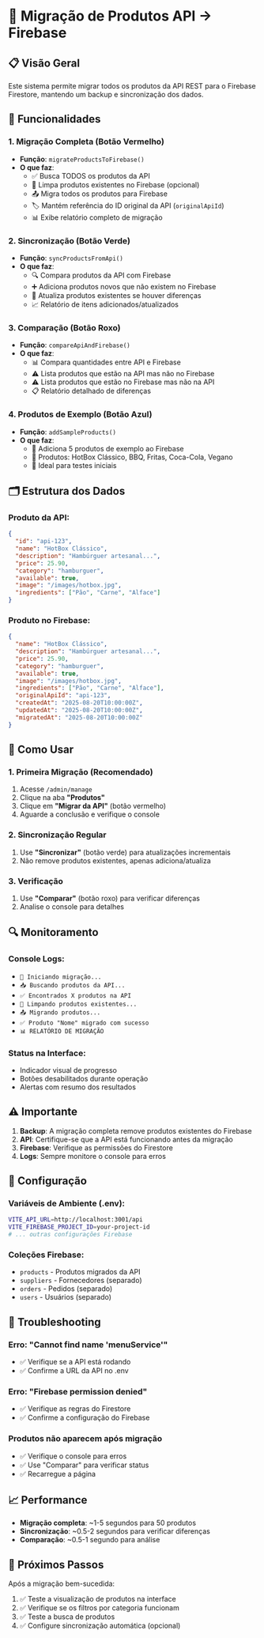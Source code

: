 # 🚀 Migração de Produtos API → Firebase

## 📋 Visão Geral

Este sistema permite migrar todos os produtos da API REST para o Firebase Firestore, mantendo um backup e sincronização dos dados.

## 🔧 Funcionalidades

### 1. **Migração Completa** (Botão Vermelho)
- **Função**: `migrateProductsToFirebase()`
- **O que faz**:
  - ✅ Busca TODOS os produtos da API
  - 🧹 Limpa produtos existentes no Firebase (opcional)
  - 📤 Migra todos os produtos para Firebase
  - 🏷️ Mantém referência do ID original da API (`originalApiId`)
  - 📊 Exibe relatório completo de migração

### 2. **Sincronização** (Botão Verde)
- **Função**: `syncProductsFromApi()`
- **O que faz**:
  - 🔍 Compara produtos da API com Firebase
  - ➕ Adiciona produtos novos que não existem no Firebase
  - 🔄 Atualiza produtos existentes se houver diferenças
  - 📈 Relatório de itens adicionados/atualizados

### 3. **Comparação** (Botão Roxo)
- **Função**: `compareApiAndFirebase()`
- **O que faz**:
  - 📊 Compara quantidades entre API e Firebase
  - ⚠️ Lista produtos que estão na API mas não no Firebase
  - ⚠️ Lista produtos que estão no Firebase mas não na API
  - 📋 Relatório detalhado de diferenças

### 4. **Produtos de Exemplo** (Botão Azul)
- **Função**: `addSampleProducts()`
- **O que faz**:
  - 🍔 Adiciona 5 produtos de exemplo ao Firebase
  - 📝 Produtos: HotBox Clássico, BBQ, Fritas, Coca-Cola, Vegano
  - 🎯 Ideal para testes iniciais

## 🗂️ Estrutura dos Dados

### Produto da API:
```json
{
  "id": "api-123",
  "name": "HotBox Clássico",
  "description": "Hambúrguer artesanal...",
  "price": 25.90,
  "category": "hamburguer",
  "available": true,
  "image": "/images/hotbox.jpg",
  "ingredients": ["Pão", "Carne", "Alface"]
}
```

### Produto no Firebase:
```json
{
  "name": "HotBox Clássico",
  "description": "Hambúrguer artesanal...",
  "price": 25.90,
  "category": "hamburguer",
  "available": true,
  "image": "/images/hotbox.jpg",
  "ingredients": ["Pão", "Carne", "Alface"],
  "originalApiId": "api-123",
  "createdAt": "2025-08-20T10:00:00Z",
  "updatedAt": "2025-08-20T10:00:00Z",
  "migratedAt": "2025-08-20T10:00:00Z"
}
```

## 🚦 Como Usar

### 1. **Primeira Migração** (Recomendado)
1. Acesse `/admin/manage`
2. Clique na aba **"Produtos"**
3. Clique em **"Migrar da API"** (botão vermelho)
4. Aguarde a conclusão e verifique o console

### 2. **Sincronização Regular**
1. Use **"Sincronizar"** (botão verde) para atualizações incrementais
2. Não remove produtos existentes, apenas adiciona/atualiza

### 3. **Verificação**
1. Use **"Comparar"** (botão roxo) para verificar diferenças
2. Analise o console para detalhes

## 🔍 Monitoramento

### Console Logs:
- `🔄 Iniciando migração...`
- `📥 Buscando produtos da API...`
- `✅ Encontrados X produtos na API`
- `🧹 Limpando produtos existentes...`
- `📤 Migrando produtos...`
- `✅ Produto "Nome" migrado com sucesso`
- `📊 RELATÓRIO DE MIGRAÇÃO`

### Status na Interface:
- Indicador visual de progresso
- Botões desabilitados durante operação
- Alertas com resumo dos resultados

## ⚠️ Importante

1. **Backup**: A migração completa remove produtos existentes do Firebase
2. **API**: Certifique-se que a API está funcionando antes da migração
3. **Firebase**: Verifique as permissões do Firestore
4. **Logs**: Sempre monitore o console para erros

## 🔧 Configuração

### Variáveis de Ambiente (.env):
```bash
VITE_API_URL=http://localhost:3001/api
VITE_FIREBASE_PROJECT_ID=your-project-id
# ... outras configurações Firebase
```

### Coleções Firebase:
- `products` - Produtos migrados da API
- `suppliers` - Fornecedores (separado)
- `orders` - Pedidos (separado)
- `users` - Usuários (separado)

## 🐛 Troubleshooting

### Erro: "Cannot find name 'menuService'"
- ✅ Verifique se a API está rodando
- ✅ Confirme a URL da API no .env

### Erro: "Firebase permission denied"
- ✅ Verifique as regras do Firestore
- ✅ Confirme a configuração do Firebase

### Produtos não aparecem após migração
- ✅ Verifique o console para erros
- ✅ Use "Comparar" para verificar status
- ✅ Recarregue a página

## 📈 Performance

- **Migração completa**: ~1-5 segundos para 50 produtos
- **Sincronização**: ~0.5-2 segundos para verificar diferenças
- **Comparação**: ~0.5-1 segundo para análise

## 🎯 Próximos Passos

Após a migração bem-sucedida:
1. ✅ Teste a visualização de produtos na interface
2. ✅ Verifique se os filtros por categoria funcionam
3. ✅ Teste a busca de produtos
4. ✅ Configure sincronização automática (opcional)

